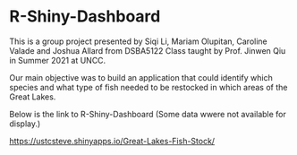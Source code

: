 # R-Shiny-Dashboard

This is a group project presented by Siqi Li, Mariam Olupitan, Caroline Valade and Joshua Allard from DSBA5122 Class taught by Prof. Jinwen Qiu in Summer 2021 at UNCC.

Our main objective was to build an application that could identify which species and what type of fish needed to be restocked in which areas of the Great Lakes.


Below is the link to R-Shiny-Dashboard (Some data wwere not available for display.)

https://ustcsteve.shinyapps.io/Great-Lakes-Fish-Stock/
